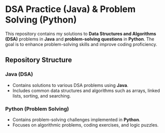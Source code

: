 # DSA Practice (Java) & Problem Solving (Python)

This repository contains my solutions to **Data Structures and Algorithms (DSA)** problems in **Java** and **problem-solving questions** in **Python**. The goal is to enhance problem-solving skills and improve coding proficiency.

## Repository Structure

### Java (DSA)
- Contains solutions to various DSA problems using **Java**.
- Includes common data structures and algorithms such as arrays, linked lists, sorting, and searching.

### Python (Problem Solving)
- Contains problem-solving challenges implemented in **Python**.
- Focuses on algorithmic problems, coding exercises, and logic puzzles.

